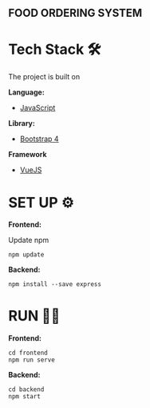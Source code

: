 ## FOOD ORDERING SYSTEM

# Tech Stack 🛠
The project is built on

**Language:** 
- [JavaScript](https://javascript.info/js)

**Library:** 
- [Bootstrap 4](https://getbootstrap.com/docs/4.0/getting-started/introduction/)

**Framework**
- [VueJS](https://vi.vuejs.org/v2/guide/)

# SET UP ⚙️

**Frontend:**

Update npm

```npm update```

**Backend:**

```npm install --save express```

# RUN 👩‍💻

**Frontend:** 

```
cd frontend
npm run serve
```

**Backend:**

```
cd backend
npm start
```
